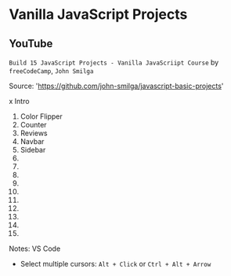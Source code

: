 # Vanilla JavaScript Projects


## YouTube

`Build 15 JavaScript Projects - Vanilla JavaScriipt Course` by `freeCodeCamp`, `John Smilga`

Source: 'https://github.com/john-smilga/javascript-basic-projects'

x Intro
01. Color Flipper
02. Counter
03. Reviews
04. Navbar
05. Sidebar
06.
07.
08.
09.
10.
11.
12.
13.
14.
15.

Notes:
VS Code
* Select multiple cursors: `Alt + Click` or `Ctrl + Alt + Arrow`